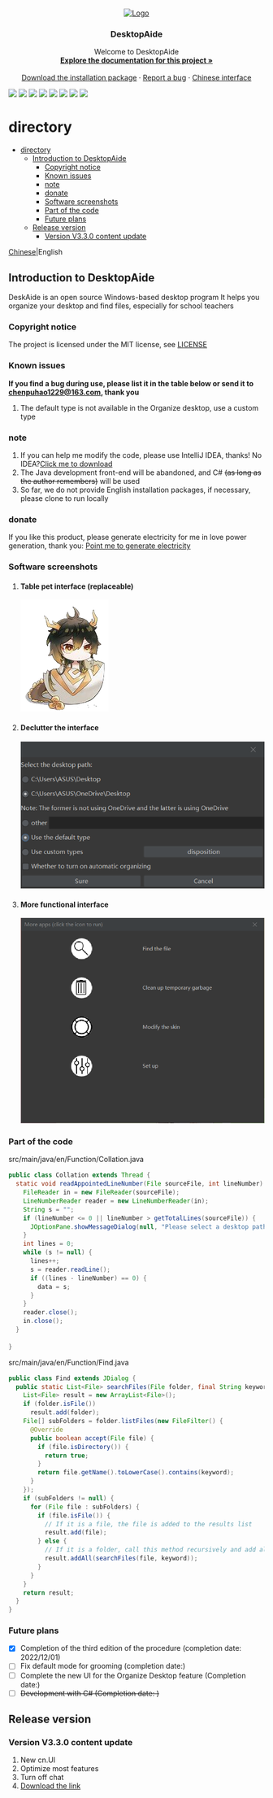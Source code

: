 
<br />

<p align="center">
  <a href="https://github.com/shaojintian/Best_README_template/">
    <img src="icon/DesktopAide.ico" alt="Logo" width="80" height="80">
  </a>

<h3 align="center">DesktopAide</h3>
  <p align="center">
   Welcome to DesktopAide
    <br />
    <a href="https://github.com/chenpuhao/DesktopAide/README-en.md"><strong>Explore the documentation for this project »</strong></a>
    <br />
    <br />
    <a href="https://github.com/chenpuhao/DesktopAide/releases/download/DesktopAide/DesktopAide-withjre-3.3-setup.exe">Download the installation package</a>
    ·
    <a href="https://github.com/chenpuhao/DesktopAide/blob/main/README-en.md#known-issues">Report a bug</a>
    ·
    <a href="https://github.com/chenpuhao/DesktopAide/blob/README.md">Chinese interface</a>
  </p>

![](https://img.shields.io/github/license/chenpuhao/DesktopAide)
![](https://img.shields.io/github/languages/count/chenpuhao/DesktopAide)
![](https://img.shields.io/github/languages/code-size/chenpuhao/desktopaide)
![](https://img.shields.io/github/downloads/chenpuhao/desktopaide/total)
![](https://img.shields.io/github/stars/chenpuhao/desktopaide)
![](https://img.shields.io/github/watchers/chenpuhao/desktopaide)
![](https://img.shields.io/github/last-commit/chenpuhao/desktopaide)
![](https://img.shields.io/github/release-date/chenpuhao/desktopaide)


directory
===
<!-- TOC -->
* [directory](#directory)
  * [Introduction to DesktopAide](#introduction-to-desktopaide)
    * [Copyright notice](#copyright-notice)
    * [Known issues](#known-issues)
    * [note](#note)
    * [donate](#donate)
    * [Software screenshots](#software-screenshots)
    * [Part of the code](#part-of-the-code)
    * [Future plans](#future-plans)
  * [Release version](#release-version)
    * [Version V3.3.0 content update](#version-v330-content-update)
<!-- TOC -->
[Chinese](README.md)|English
## Introduction to DesktopAide
DeskAide is an open source Windows-based desktop program
It helps you organize your desktop and find files, especially for school teachers
### Copyright notice
The project is licensed under the MIT license, see [LICENSE](LICENSE)
### Known issues
**If you find a bug during use, please list it in the table below or send it to chenpuhao1229@163.com, thank you**
1. The default type is not available in the Organize desktop, use a custom type
### note
1. If you can help me modify the code, please use IntelliJ IDEA, thanks! No IDEA?[Click me to download](https://www.jetbrains.com/zh-cn/idea/download/)
2. The Java development front-end will be abandoned, and C# ~~(as long as the author remembers)~~ will be used
3. So far, we do not provide English installation packages, if necessary, please clone to run locally

### donate
If you like this product, please generate electricity for me in love power generation, thank you:
[Point me to generate electricity](https://afdian.net/a/desktopaide)

### Software screenshots
1. #### Table pet interface (replaceable)
   ![](icon/Body.png)
2. #### Declutter the interface
   ![](icon/readme/collation-en.png)
3. #### More functional interface
   ![](icon/readme/more-en.png)
### Part of the code
src/main/java/en/Function/Collation.java
```java
public class Collation extends Thread {
  static void readAppointedLineNumber(File sourceFile, int lineNumber) {
    FileReader in = new FileReader(sourceFile);
    LineNumberReader reader = new LineNumberReader(in);
    String s = "";
    if (lineNumber <= 0 || lineNumber > getTotalLines(sourceFile)) {
      JOptionPane.showMessageDialog(null, "Please select a desktop path", "An error has occurred", JOptionPane.ERROR_MESSAGE);
    }
    int lines = 0;
    while (s != null) {
      lines++;
      s = reader.readLine();
      if ((lines - lineNumber) == 0) {
        data = s;
      }
    }
    reader.close();
    in.close();
  }

}
```
src/main/java/en/Function/Find.java
```java
public class Find extends JDialog {
  public static List<File> searchFiles(File folder, final String keyword) {
    List<File> result = new ArrayList<File>();
    if (folder.isFile())
      result.add(folder);
    File[] subFolders = folder.listFiles(new FileFilter() {
      @Override
      public boolean accept(File file) {
        if (file.isDirectory()) {
          return true;
        }
        return file.getName().toLowerCase().contains(keyword);
      }
    });
    if (subFolders != null) {
      for (File file : subFolders) {
        if (file.isFile()) {
          // If it is a file, the file is added to the results list
          result.add(file);
        } else {
          // If it is a folder, call this method recursively and add all files to the resulting list
          result.addAll(searchFiles(file, keyword));
        }
      }
    }
    return result;
  }
}

```
### Future plans
- [x] Completion of the third edition of the procedure (completion date: 2022/12/01)
- [ ] Fix default mode for grooming (completion date:)
- [ ] Complete the new UI for the Organize Desktop feature (Completion date:)
- [ ] ~~Development with C# (Completion date: )~~

## Release version

### Version V3.3.0 content update
1. New cn.UI
2. Optimize most features
3. Turn off chat
4. [Download the link](https://github.com/chenpuhao/DesktopAide/releases/download/DesktopAide/DesktopAide-withjre-3.3-setup.exe)

